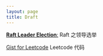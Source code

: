 ```yaml
---
layout: page
title: Draft
---
```


[**Raft Leader Election**:](./raft-leader-election/) Raft 之领导选举

[Gist for Leetcode](./gist/) Leetcode 代码